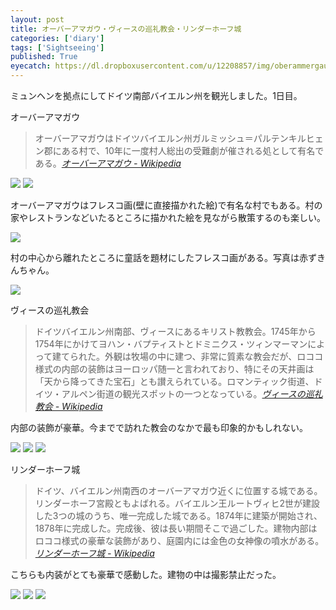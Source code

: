 ```yaml
---
layout: post
title: オーバーアマガウ・ヴィースの巡礼教会・リンダーホーフ城
categories: ['diary']
tags: ['Sightseeing']
published: True
eyecatch: https://dl.dropboxusercontent.com/u/12208857/img/oberammergau10.jpg
---
```


ミュンヘンを拠点にしてドイツ南部バイエルン州を観光しました。1日目。

<p class="injection-center">オーバーアマガウ</p>

> オーバーアマガウはドイツバイエルン州ガルミッシュ＝パルテンキルヒェン郡にある村で、10年に一度村人総出の受難劇が催される処として有名である。<cite>[オーバーアマガウ - Wikipedia](https://ja.wikipedia.org/wiki/%E3%82%AA%E3%83%BC%E3%83%90%E3%83%BC%E3%82%A2%E3%83%9E%E3%82%AC%E3%82%A6)</cite>

<img src="https://dl.dropboxusercontent.com/u/12208857/img/oberammergau01.jpg" class="image-on-frame image-fade">

<img src="https://dl.dropboxusercontent.com/u/12208857/img/oberammergau02.jpg" class="image-on-frame image-fade">

オーバーアマガウはフレスコ画(壁に直接描かれた絵)で有名な村でもある。村の家やレストランなどいたるところに描かれた絵を見ながら散策するのも楽しい。

<img src="https://dl.dropboxusercontent.com/u/12208857/img/oberammergau03.jpg" class="image-on-frame image-fade">

村の中心から離れたところに童話を題材にしたフレスコ画がある。写真は赤ずきんちゃん。

<img src="https://dl.dropboxusercontent.com/u/12208857/img/oberammergau04.jpg" class="image-on-frame image-fade">

<p class="injection-center">ヴィースの巡礼教会</p>

> ドイツバイエルン州南部、ヴィースにあるキリスト教教会。1745年から1754年にかけてヨハン・バプティストとドミニクス・ツィンマーマンによって建てられた。外観は牧場の中に建つ、非常に質素な教会だが、ロココ様式の内部の装飾はヨーロッパ随一と言われており、特にその天井画は「天から降ってきた宝石」とも讃えられている。ロマンティック街道、ドイツ・アルペン街道の観光スポットの一つとなっている。<cite>[ヴィースの巡礼教会 - Wikipedia](https://ja.wikipedia.org/wiki/%E3%83%B4%E3%82%A3%E3%83%BC%E3%82%B9%E3%81%AE%E5%B7%A1%E7%A4%BC%E6%95%99%E4%BC%9A)</cite>

内部の装飾が豪華。今までで訪れた教会のなかで最も印象的かもしれない。

<img src="https://dl.dropboxusercontent.com/u/12208857/img/oberammergau05.jpg" class="image-on-frame image-fade">

<img src="https://dl.dropboxusercontent.com/u/12208857/img/oberammergau06.jpg" class="image-on-frame image-fade">

<img src="https://dl.dropboxusercontent.com/u/12208857/img/oberammergau07.jpg" class="image-on-frame image-fade">

<p class="injection-center">リンダーホーフ城</p>

> ドイツ、バイエルン州南西のオーバーアマガウ近くに位置する城である。リンダーホーフ宮殿ともよばれる。バイエルン王ルートヴィヒ2世が建設した3つの城のうち、唯一完成した城である。1874年に建築が開始され、1878年に完成した。完成後、彼は長い期間そこで過ごした。建物内部はロココ様式の豪華な装飾があり、庭園内には金色の女神像の噴水がある。<cite>[リンダーホーフ城 - Wikipedia](https://ja.wikipedia.org/wiki/%E3%83%AA%E3%83%B3%E3%83%80%E3%83%BC%E3%83%9B%E3%83%BC%E3%83%95%E5%9F%8E)</cite>

こちらも内装がとても豪華で感動した。建物の中は撮影禁止だった。

<img src="https://dl.dropboxusercontent.com/u/12208857/img/oberammergau08.jpg" class="image-on-frame image-fade">

<img src="https://dl.dropboxusercontent.com/u/12208857/img/oberammergau09.jpg" class="image-on-frame image-fade">

<img src="https://dl.dropboxusercontent.com/u/12208857/img/oberammergau10.jpg" class="image-on-frame image-fade">
